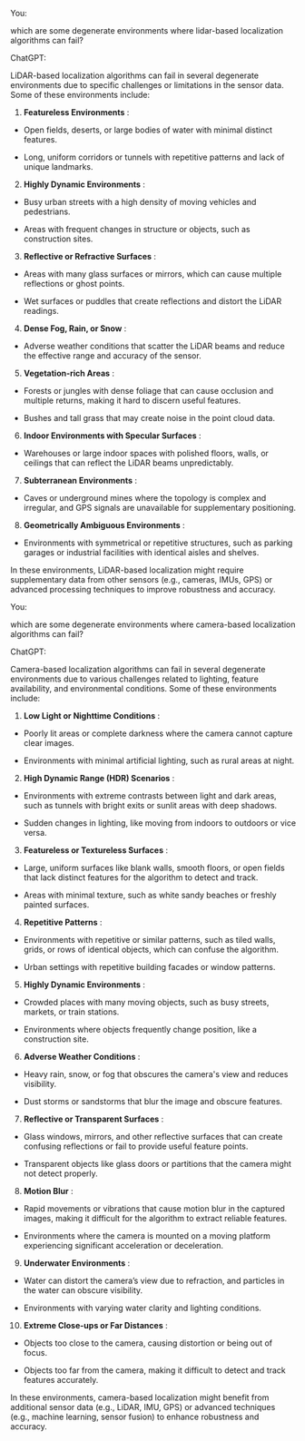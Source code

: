 
You: 

which are some degenerate environments where lidar-based localization algorithms can fail?

ChatGPT: 

LiDAR-based localization algorithms can fail in several degenerate environments due to specific challenges or limitations in the sensor data. Some of these environments include:
 
1. **Featureless Environments** :
  - Open fields, deserts, or large bodies of water with minimal distinct features.

  - Long, uniform corridors or tunnels with repetitive patterns and lack of unique landmarks.
 
2. **Highly Dynamic Environments** :
  - Busy urban streets with a high density of moving vehicles and pedestrians.

  - Areas with frequent changes in structure or objects, such as construction sites.
 
3. **Reflective or Refractive Surfaces** :
  - Areas with many glass surfaces or mirrors, which can cause multiple reflections or ghost points.

  - Wet surfaces or puddles that create reflections and distort the LiDAR readings.
 
4. **Dense Fog, Rain, or Snow** :
  - Adverse weather conditions that scatter the LiDAR beams and reduce the effective range and accuracy of the sensor.
 
5. **Vegetation-rich Areas** :
  - Forests or jungles with dense foliage that can cause occlusion and multiple returns, making it hard to discern useful features.

  - Bushes and tall grass that may create noise in the point cloud data.
 
6. **Indoor Environments with Specular Surfaces** :
  - Warehouses or large indoor spaces with polished floors, walls, or ceilings that can reflect the LiDAR beams unpredictably.
 
7. **Subterranean Environments** :
  - Caves or underground mines where the topology is complex and irregular, and GPS signals are unavailable for supplementary positioning.
 
8. **Geometrically Ambiguous Environments** :
  - Environments with symmetrical or repetitive structures, such as parking garages or industrial facilities with identical aisles and shelves.

In these environments, LiDAR-based localization might require supplementary data from other sensors (e.g., cameras, IMUs, GPS) or advanced processing techniques to improve robustness and accuracy.

You: 

which are some degenerate environments where camera-based localization algorithms can fail?

ChatGPT: 

Camera-based localization algorithms can fail in several degenerate environments due to various challenges related to lighting, feature availability, and environmental conditions. Some of these environments include:
 
1. **Low Light or Nighttime Conditions** :
  - Poorly lit areas or complete darkness where the camera cannot capture clear images.

  - Environments with minimal artificial lighting, such as rural areas at night.
 
2. **High Dynamic Range (HDR) Scenarios** :
  - Environments with extreme contrasts between light and dark areas, such as tunnels with bright exits or sunlit areas with deep shadows.

  - Sudden changes in lighting, like moving from indoors to outdoors or vice versa.
 
3. **Featureless or Textureless Surfaces** :
  - Large, uniform surfaces like blank walls, smooth floors, or open fields that lack distinct features for the algorithm to detect and track.

  - Areas with minimal texture, such as white sandy beaches or freshly painted surfaces.
 
4. **Repetitive Patterns** :
  - Environments with repetitive or similar patterns, such as tiled walls, grids, or rows of identical objects, which can confuse the algorithm.

  - Urban settings with repetitive building facades or window patterns.
 
5. **Highly Dynamic Environments** :
  - Crowded places with many moving objects, such as busy streets, markets, or train stations.

  - Environments where objects frequently change position, like a construction site.
 
6. **Adverse Weather Conditions** :
  - Heavy rain, snow, or fog that obscures the camera's view and reduces visibility.

  - Dust storms or sandstorms that blur the image and obscure features.
 
7. **Reflective or Transparent Surfaces** :
  - Glass windows, mirrors, and other reflective surfaces that can create confusing reflections or fail to provide useful feature points.

  - Transparent objects like glass doors or partitions that the camera might not detect properly.
 
8. **Motion Blur** :
  - Rapid movements or vibrations that cause motion blur in the captured images, making it difficult for the algorithm to extract reliable features.

  - Environments where the camera is mounted on a moving platform experiencing significant acceleration or deceleration.
 
9. **Underwater Environments** :
  - Water can distort the camera’s view due to refraction, and particles in the water can obscure visibility.

  - Environments with varying water clarity and lighting conditions.
 
10. **Extreme Close-ups or Far Distances** :
  - Objects too close to the camera, causing distortion or being out of focus.

  - Objects too far from the camera, making it difficult to detect and track features accurately.

In these environments, camera-based localization might benefit from additional sensor data (e.g., LiDAR, IMU, GPS) or advanced techniques (e.g., machine learning, sensor fusion) to enhance robustness and accuracy.

